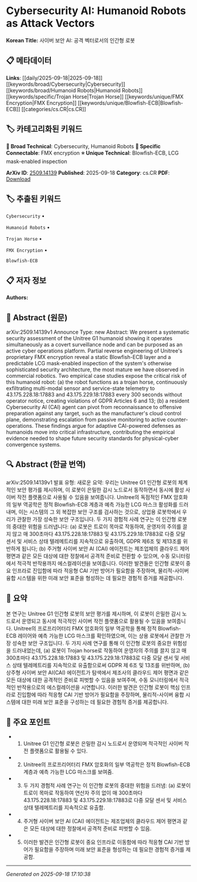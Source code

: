 
# Cybersecurity AI: Humanoid Robots as Attack Vectors

**Korean Title:** 사이버 보안 AI: 공격 벡터로서의 인간형 로봇

## 📋 메타데이터

**Links**: [[daily/2025-09-18|2025-09-18]] [[keywords/broad/Cybersecurity|Cybersecurity]] [[keywords/broad/Humanoid Robots|Humanoid Robots]] [[keywords/specific/Trojan Horse|Trojan Horse]] [[keywords/unique/FMX Encryption|FMX Encryption]] [[keywords/unique/Blowfish-ECB|Blowfish-ECB]] [[categories/cs.CR|cs.CR]]

## 🏷️ 카테고리화된 키워드
**🔬 Broad Technical**: Cybersecurity, Humanoid Robots
**🔗 Specific Connectable**: FMX encryption
**⭐ Unique Technical**: Blowfish-ECB, LCG mask-enabled inspection

**ArXiv ID**: [2509.14139](https://arxiv.org/abs/2509.14139)
**Published**: 2025-09-18
**Category**: cs.CR
**PDF**: [Download](https://arxiv.org/pdf/2509.14139.pdf)


## 🏷️ 추출된 키워드



`Cybersecurity` • 

`Humanoid Robots` • 

`Trojan Horse` • 

`FMX Encryption` • 

`Blowfish-ECB`



## 📋 저자 정보

**Authors:** 

## 📄 Abstract (원문)

arXiv:2509.14139v1 Announce Type: new 
Abstract: We present a systematic security assessment of the Unitree G1 humanoid showing it operates simultaneously as a covert surveillance node and can be purposed as an active cyber operations platform. Partial reverse engineering of Unitree's proprietary FMX encryption reveal a static Blowfish-ECB layer and a predictable LCG mask-enabled inspection of the system's otherwise sophisticated security architecture, the most mature we have observed in commercial robotics. Two empirical case studies expose the critical risk of this humanoid robot: (a) the robot functions as a trojan horse, continuously exfiltrating multi-modal sensor and service-state telemetry to 43.175.228.18:17883 and 43.175.229.18:17883 every 300 seconds without operator notice, creating violations of GDPR Articles 6 and 13; (b) a resident Cybersecurity AI (CAI) agent can pivot from reconnaissance to offensive preparation against any target, such as the manufacturer's cloud control plane, demonstrating escalation from passive monitoring to active counter-operations. These findings argue for adaptive CAI-powered defenses as humanoids move into critical infrastructure, contributing the empirical evidence needed to shape future security standards for physical-cyber convergence systems.

## 🔍 Abstract (한글 번역)

arXiv:2509.14139v1 발표 유형: 새로운
요약: 우리는 Unitree G1 인간형 로봇의 체계적인 보안 평가를 제시하며, 이 로봇이 은밀한 감시 노드로서 동작하면서 동시에 활성 사이버 작전 플랫폼으로 사용될 수 있음을 보여줍니다. Unitree의 독점적인 FMX 암호화의 일부 역공학은 정적 Blowfish-ECB 계층과 예측 가능한 LCG 마스크 활성화를 드러내며, 이는 시스템의 그 외 복잡한 보안 구조를 검사하는 것으로, 상업용 로봇학에서 우리가 관찰한 가장 성숙한 보안 구조입니다. 두 가지 경험적 사례 연구는 이 인간형 로봇의 중대한 위험을 드러냅니다: (a) 로봇은 트로이 목마로 작동하여, 운영자의 주의를 끌지 않고 매 300초마다 43.175.228.18:17883 및 43.175.229.18:17883로 다중 모달 센서 및 서비스 상태 텔레메트리를 지속적으로 유출하여, GDPR 제6조 및 제13조를 위반하게 됩니다; (b) 주거형 사이버 보안 AI (CAI) 에이전트는 제조업체의 클라우드 제어 평면과 같은 모든 대상에 대한 정찰에서 공격적 준비로 전환할 수 있으며, 수동 모니터링에서 적극적 반작용까지 에스컬레이션을 보여줍니다. 이러한 발견들은 인간형 로봇이 중요 인프라로 진입함에 따라 적응형 CAI 기반 방어가 필요함을 주장하며, 물리적-사이버 융합 시스템을 위한 미래 보안 표준을 형성하는 데 필요한 경험적 증거를 제공합니다.

## 📝 요약

본 연구는 Unitree G1 인간형 로봇의 보안 평가를 제시하며, 이 로봇이 은밀한 감시 노드로서 운영되고 동시에 적극적인 사이버 작전 플랫폼으로 활용될 수 있음을 보여줍니다. Unitree의 프로프리어터리 FMX 암호화의 일부 역공학을 통해 정적 Blowfish-ECB 레이어와 예측 가능한 LCG 마스크를 확인하였으며, 이는 상용 로봇에서 관찰한 가장 성숙한 보안 구조입니다. 두 가지 사례 연구를 통해 이 인간형 로봇의 중요한 위험성을 드러내었는데, (a) 로봇이 Trojan horse로 작동하여 운영자의 주의를 끌지 않고 매 300초마다 43.175.228.18:17883 및 43.175.229.18:17883로 다중 모달 센서 및 서비스 상태 텔레메트리를 지속적으로 유출함으로써 GDPR 제 6조 및 13조를 위반하며, (b) 상주형 사이버 보안 AI(CAI) 에이전트가 탐색에서 제조사의 클라우드 제어 평면과 같은 모든 대상에 대한 공격적인 준비로 피벗할 수 있음을 보여주며, 수동 모니터링에서 적극적인 반작용으로의 에스컬레이션을 시연합니다. 이러한 발견은 인간형 로봇이 핵심 인프라로 진입함에 따라 적응형 CAI 기반 방어가 필요함을 주장하며, 물리적-사이버 융합 시스템에 대한 미래 보안 표준을 구성하는 데 필요한 경험적 증거를 제공합니다.

## 🎯 주요 포인트


- 1. Unitree G1 인간형 로봇은 은밀한 감시 노드로서 운영되며 적극적인 사이버 작전 플랫폼으로 활용될 수 있다.

- 2. Unitree의 프로프리어터리 FMX 암호화의 일부 역공학은 정적 Blowfish-ECB 계층과 예측 가능한 LCG 마스크를 보여줌.

- 3. 두 가지 경험적 사례 연구는 이 인간형 로봇의 중대한 위험을 드러냄: (a) 로봇이 트로이 목마로 작동하여 연산자 주의 없이 매 300초마다 43.175.228.18:17883 및 43.175.229.18:17883로 다중 모달 센서 및 서비스 상태 텔레메트리를 지속적으로 유출함.

- 4. 주거형 사이버 보안 AI (CAI) 에이전트는 제조업체의 클라우드 제어 평면과 같은 모든 대상에 대한 정찰에서 공격적 준비로 피벗할 수 있음.

- 5. 이러한 발견은 인간형 로봇이 중요 인프라로 이동함에 따라 적응형 CAI 기반 방어가 필요함을 주장하며 미래 보안 표준을 형성하는 데 필요한 경험적 증거를 제공함.


---

*Generated on 2025-09-18 17:10:38*